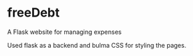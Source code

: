 # freeDebt
A Flask website for managing expenses

Used flask as a backend and bulma CSS for styling the pages.
